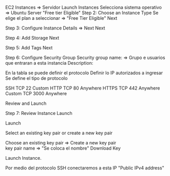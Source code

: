 EC2
Instances => Servidor
Launch Instances
Selecciona sistema operativo => Ubuntu Server "Free tier Eligible"
Step 2: Choose an Instance Type
Se elige el plan a seleccionar => "Free Tier Eligible"
Next

Step 3: Configure Instance Details => Next
Next

Step 4: Add Storage
Next

Step 5: Add Tags
Next

Step 6: Configure Security Group
Security group name: => Grupo e usuarios que entraran a esta instancia
Description:

En la tabla se puede definir el protocolo
Definir lo IP autorizados a ingresar
Se define el tipo de protocolo

SSH TCP 22 Custom
HTTP  TCP 80  Anywhere
HTTPS TCP 442 Anywhere
Custom TCP  3000  Anywhere

Review and Launch

Step 7: Review Instance Launch

Launch


Select an existing key pair or create a new key pair


Choose an existing key pair => Create a new key pair  
key pair name => "Se coloca el nombre"
Download Key

Launch Instance.


Por medio del protocolo SSH conectaremos a esta IP "Public IPv4 address"

